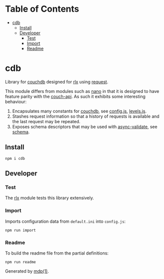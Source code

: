 Table of Contents
=================

* [cdb](#cdb)
  * [Install](#install)
  * [Developer](#developer)
    * [Test](#test)
    * [Import](#import)
    * [Readme](#readme)

cdb
===

Library for [couchdb](http://couchdb.apache.org) designed for [rlx](https://github.com/freeformsystems/rlx) using [request](https://github.com/mikeal/request).

This module differs from modules such as [nano](https://github.com/dscape/nano) in that it is designed to have feature parity with the [couch-api](http://docs.couchdb.org/en/latest/api/). As such it exhibits some interesting behaviour:

1. Encapsulates many constants for [couchdb](http://couchdb.apache.org), see [config.js](https://github.com/freeformsystems/cdb/blob/master/config.js), [levels.js](https://github.com/freeformsystems/cdb/blob/master/levels.js).
2. Stashes request information so that a history of requests is available and the last request may be repeated.
3. Exposes schema descriptors that may be used with [async-validate](https://github.com/freeformsystems/async-validate), see [schema](https://github.com/freeformsystems/cdb/blob/master/lib/schema).

## Install

```
npm i cdb
```

## Developer

### Test

The [rlx](https://github.com/freeformsystems/rlx) module tests this library extensively.

### Import

Imports configuration data from `default.ini` into `config.js`:

```
npm run import
```

### Readme

To build the readme file from the partial definitions:

```
npm run readme
```

Generated by [mdp(1)](https://github.com/freeformsystems/mdp).

[couchdb]: http://couchdb.apache.org
[couch-api]: http://docs.couchdb.org/en/latest/api/
[async-validate]: https://github.com/freeformsystems/async-validate
[nano]: https://github.com/dscape/nano
[request]: https://github.com/mikeal/request
[node]: http://nodejs.org
[npm]: http://www.npmjs.org
[rlx]: https://github.com/freeformsystems/rlx

